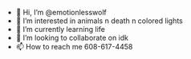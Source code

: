 - 👋 Hi, I’m @emotionlesswolf
- 👀 I’m interested in animals n death n colored lights
- 🌱 I’m currently learning life
- 💞️ I’m looking to collaborate on idk
- 📫 How to reach me 608-617-4458

<!---
emotionlesswolf/emotionlesswolf is a ✨ special ✨ repository because its `README.md` (this file) appears on your GitHub profile.
You can click the Preview link to take a look at your changes.
--->

